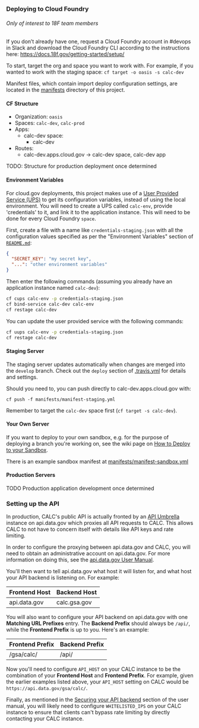 ### Deploying to Cloud Foundry

###### Only of interest to 18F team members

If you don’t already have one, request a Cloud Foundry account in #devops
in Slack and download the Cloud Foundry CLI according to the instructions here:
https://docs.18f.gov/getting-started/setup/

To start, target the org and space you want to work with. For example, if you wanted to work with the staging space:
`cf target -o oasis -s calc-dev`

Manifest files, which contain import deploy configuration settings, are located
in the [manifests](manifests/) directory of this project.

#### CF Structure
- Organization: `oasis`
- Spaces: `calc-dev`, `calc-prod`
- Apps:
  - calc-dev space:
    - calc-dev
- Routes:
  - calc-dev.apps.cloud.gov -> calc-dev space, calc-dev app

TODO: Structure for production deployment once determined

#### Environment Variables

For cloud.gov deployments, this project makes use of a
[User Provided Service (UPS)][UPS] to get its configuration
variables, instead of using the local environment. You will need to create a
UPS called `calc-env`, provide 'credentials' to it, and link it to the
application instance. This will need to be done for every Cloud Foundry `space`.

First, create a file with a name like `credentials-staging.json` with all the configuration values specified as per the "Environment Variables" section of
[`README.md`][]:

```json
{
  "SECRET_KEY": "my secret key",
  "...": "other environment variables"
}
```

Then enter the following commands (assuming you already have an application
instance named `calc-dev`):

```sh
cf cups calc-env -p credentials-staging.json
cf bind-service calc-dev calc-env
cf restage calc-dev
```

You can update the user provided service with the following commands:

```sh
cf uups calc-env -p credentials-staging.json
cf restage calc-dev
```

#### Staging Server

The staging server updates automatically when changes are merged into the
`develop` branch. Check out the `deploy` section of [.travis.yml](.travis.yml)
for details and settings.

Should you need to, you can push directly to calc-dev.apps.cloud.gov with:

`cf push -f manifests/manifest-staging.yml`

Remember to target the `calc-dev` space first (`cf target -s calc-dev`).

#### Your Own Server

If you want to deploy to your own sandbox, e.g. for the purpose of deploying a branch you're working on, see the wiki page on [How to Deploy to your Sandbox](https://github.com/18F/calc/wiki/How-to-Deploy-to-your-Sandbox).

There is an example sandbox manifest at [manifests/manifest-sandbox.yml](manifests/manifest-sandbox.yml)

#### Production Servers

TODO Production application development once determined

### Setting up the API

In production, CALC's public API is actually fronted by an [API Umbrella][]
instance on api.data.gov which proxies all API requests to CALC. This
allows CALC to not have to concern itself with details like API keys and
rate limiting.

In order to configure the proxying between api.data.gov and CALC,
you will need to obtain an administrative account on api.data.gov.
For more information on doing this, see the [api.data.gov User Manual][].

You'll then want to tell api.data.gov what host it will listen for, and
what host your API backend is listening on. For example:

| Frontend Host   | Backend Host   |
| --------------- | -------------- |
| api.data.gov    | calc.gsa.gov   |

You will also want to configure your API backend on
api.data.gov with one **Matching URL Prefixes** entry.
The **Backend Prefix** should always be `/api/`, while the
**Frontend Prefix** is up to you. Here's an example:

| Frontend Prefix | Backend Prefix |
| --------------- | -------------- |
| /gsa/calc/      | /api/          |

Now you'll need to configure `API_HOST` on your CALC instance to be
the combination of your **Frontend Host** and **Frontend Prefix**.
For example, given the earlier examples listed above, your
`API_HOST` setting on CALC would be `https://api.data.gov/gsa/calc/`.

Finally, as mentioned in the [Securing your API backend][] section of the
user manual, you will likely need to configure `WHITELISTED_IPS` on
your CALC instance to ensure that clients can't bypass rate limiting by
directly contacting your CALC instance.

[UPS]: https://docs.cloudfoundry.org/devguide/services/user-provided.html
[`README.md`]: https://github.com/18F/calc#readme
[API Umbrella]: https://apiumbrella.io/
[api.data.gov User Manual]: https://github.com/18F/api.data.gov/wiki/User-Manual:-Agencies
[Securing your API backend]: https://github.com/18F/api.data.gov/wiki/User-Manual:-Agencies#securing-your-api-backend
